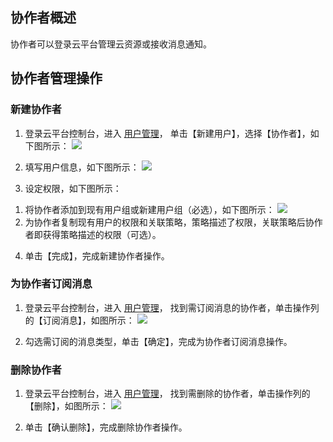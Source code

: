 ## 协作者概述
协作者可以登录云平台管理云资源或接收消息通知。

## 协作者管理操作

### 新建协作者

1. 登录云平台控制台，进入 [用户管理](http://console.tce.fsphere.cn/cam)， 单击【新建用户】，选择【协作者】，如下图所示：
![](http://imgcache.tce.fsphere.cn/image/mc.qcloudimg.com/static/img/0ac627689fbd652ae4ee694164857f61/1.png)

2. 填写用户信息，如下图所示：
![](http://imgcache.tce.fsphere.cn/image/mc.qcloudimg.com/static/img/02946deaa136594ad4aee17bf9985778/image.png)

3. 设定权限，如下图所示：
1) 将协作者添加到现有用户组或新建用户组（必选），如下图所示：
![](http://imgcache.tce.fsphere.cn/image/mc.qcloudimg.com/static/img/ddabc0c473c34e613d34c89d182acd52/3.png)
2) 为协作者复制现有用户的权限和关联策略，策略描述了权限，关联策略后协作者即获得策略描述的权限（可选）。

4. 单击【完成】，完成新建协作者操作。

### 为协作者订阅消息
1. 登录云平台控制台，进入 [用户管理](http://console.tce.fsphere.cn/cam)， 找到需订阅消息的协作者，单击操作列的【订阅消息】，如图所示：
![]( http://imgcache.tce.fsphere.cn/image/mc.qcloudimg.com/static/img/10065d2765f82b63faa044168fffe408/1.png)

2. 勾选需订阅的消息类型，单击【确定】，完成为协作者订阅消息操作。

### 删除协作者

1. 登录云平台控制台，进入 [用户管理](http://console.tce.fsphere.cn/cam)， 找到需删除的协作者，单击操作列的【删除】，如图所示：
![](http://imgcache.tce.fsphere.cn/image/mc.qcloudimg.com/static/img/253a9e3a11eb252a123dfb73f712cc9d/2.png)

2. 单击【确认删除】，完成删除协作者操作。



